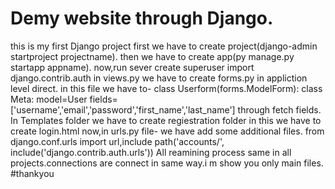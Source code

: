# Demy website through Django.
this is my first Django project
first we have to create project(django-admin startproject projectname).
then we have to create app(py manage.py startapp appname).
now,run sever
create superuser
import django.contrib.auth in views.py
we have to create forms.py in appliction level direct.
in this file we have to-
   class Userform(forms.ModelForm):
	     class Meta:
		       model=User
		       fields=['username','email','password','first_name','last_name'] through fetch  fields.
In Templates folder we have to create regiestration folder in this we have to create login.html
now,in urls.py file-
  we have add some additional files.
  from django.conf.urls import url,include
    path('accounts/', include('django.contrib.auth.urls'))
All reamining process same in all projects.connections are connect in same way.i m show you only main files.
#thankyou
  
     
